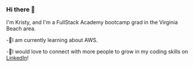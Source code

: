 ### Hi there 👋


I'm Kristy, and I'm a FullStack Academy bootcamp grad in the Virginia Beach area. 

-🌱I am currently learning about AWS.

-💬I would love to connect with more people to grow in my coding skills on [LinkedIn](https://www.linkedin.com/in/kristy-vandermolen/)!
<!--
**Kristyvdm2020/Kristyvdm2020** is a ✨ _special_ ✨ repository because its `README.md` (this file) appears on your GitHub profile.

Here are some ideas to get you started:

- 🔭 I’m currently working on ...
- 🌱 I’m currently learning ...
- 👯 I’m looking to collaborate on ...
- 🤔 I’m looking for help with ...
- 💬 Ask me about ...
- 📫 How to reach me: ...
- 😄 Pronouns: ...
- ⚡ Fun fact: ...
-->
